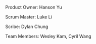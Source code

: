 Product Owner: Hanson Yu

Scrum Master: Luke Li

Scribe: Dylan Chung

Team Members: Wesley Kam, Cyril Wang
